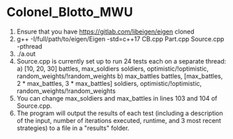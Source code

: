 # Colonel_Blotto_MWU

1) Ensure that you have https://gitlab.com/libeigen/eigen cloned
2) g++ -I/full/path/to/eigen/Eigen -std=c++17 CB.cpp Part.cpp Source.cpp -pthread
3) ./a.out
4) Source.cpp is currently set up to run 24 tests each on a separate thread:
  a) [10, 20, 30] battles, max_soldiers soldiers, optimistic/!optimistic, random_weights/!random_weights
  b) max_battles battles, [max_battles, 2 * max_battles, 3 * max_battles] soldiers, optimistic/!optimistic, random_weights/!random_weights
5) You can change max_soldiers and max_battles in lines 103 and 104 of Source.cpp.
6) The program will output the results of each test (including a description of the input, number of iterations executed, runtime, and 3 most recent strategies) to a file in a "results" folder.
